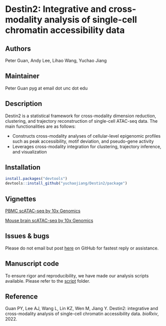 # Destin2: Integrative and cross-modality analysis of single-cell chromatin accessibility data

## Authors
Peter Guan, Andy Lee, Lihao Wang, Yuchao Jiang

## Maintainer
Peter Guan pyg at email dot unc dot edu

## Description
Destin2 is a statistical framework for cross-modality dimension reduction, clustering, and trajectory reconstruction of single-cell ATAC-seq data. The main functionalities are as follows:
  
  * Constructs cross-modality analyses of cellular-level epigenomic profiles such as peak accessibility, motif deviation, and pseudo-gene activity
  * Leverages cross-modality integration for clustering, trajectory inference, and visualization


## Installation
```r
install.packages("devtools")
devtools::install_github("yuchaojiang/Destin2/package")
```

## Vignettes
[PBMC scATAC-seq by 10x Genomics](http://htmlpreview.github.io/?https://github.com/yuchaojiang/Destin2/blob/main/package/vignettes/destin2vignette_pbmc.html)

[Mouse brain scATAC-seq by 10x Genomics](http://htmlpreview.github.io/?https://github.com/yuchaojiang/Destin2/blob/main/package/vignettes/destin2vignette_brain.html)

## Issues & bugs

Please do not email but post [here](https://github.com/yuchaojiang/Destin2/issues) on GitHub for fastest reply or assistance.


##  Manuscript code

To ensure rigor and reproducibility, we have made our analysis scripts available. Please refer to the [script](https://github.com/yuchaojiang/Destin2/tree/main/script) folder.

## Reference
Guan PY, Lee AJ, Wang L, Lin KZ, Wen M, Jiang Y. Destin2: integrative and cross-modality analysis of single-cell chromatin accessibility data. *bioRxiv*, 2022.

